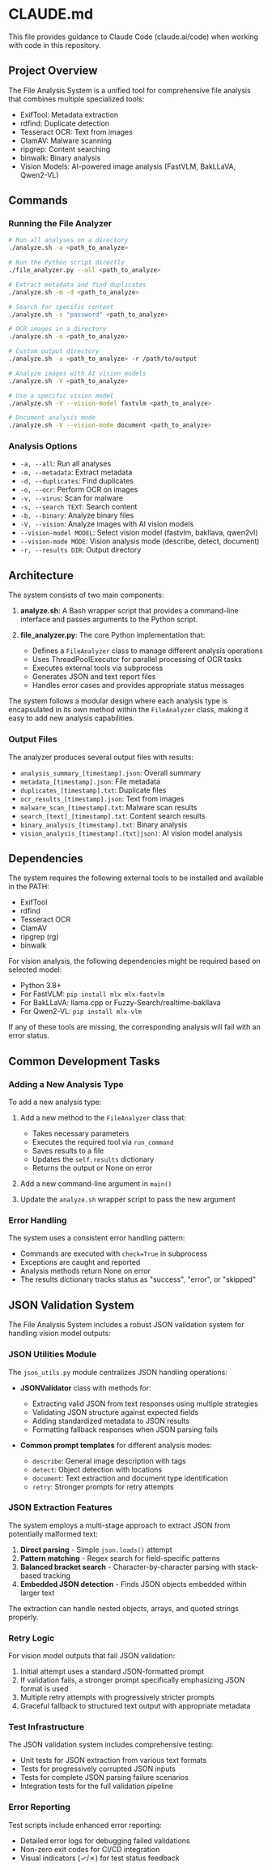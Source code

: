 # CLAUDE.md

This file provides guidance to Claude Code (claude.ai/code) when working with code in this repository.

## Project Overview

The File Analysis System is a unified tool for comprehensive file analysis that combines multiple specialized tools:

- ExifTool: Metadata extraction
- rdfind: Duplicate detection
- Tesseract OCR: Text from images
- ClamAV: Malware scanning
- ripgrep: Content searching
- binwalk: Binary analysis
- Vision Models: AI-powered image analysis (FastVLM, BakLLaVA, Qwen2-VL)

## Commands

### Running the File Analyzer

```bash
# Run all analyses on a directory
./analyze.sh -a <path_to_analyze>

# Run the Python script directly
./file_analyzer.py --all <path_to_analyze>

# Extract metadata and find duplicates
./analyze.sh -m -d <path_to_analyze>

# Search for specific content
./analyze.sh -s "password" <path_to_analyze>

# OCR images in a directory
./analyze.sh -o <path_to_analyze>

# Custom output directory
./analyze.sh -a <path_to_analyze> -r /path/to/output

# Analyze images with AI vision models
./analyze.sh -V <path_to_analyze>

# Use a specific vision model
./analyze.sh -V --vision-model fastvlm <path_to_analyze>

# Document analysis mode
./analyze.sh -V --vision-mode document <path_to_analyze>
```

### Analysis Options

- `-a, --all`: Run all analyses
- `-m, --metadata`: Extract metadata
- `-d, --duplicates`: Find duplicates
- `-o, --ocr`: Perform OCR on images
- `-v, --virus`: Scan for malware
- `-s, --search TEXT`: Search content
- `-b, --binary`: Analyze binary files
- `-V, --vision`: Analyze images with AI vision models
- `--vision-model MODEL`: Select vision model (fastvlm, bakllava, qwen2vl)
- `--vision-mode MODE`: Vision analysis mode (describe, detect, document)
- `-r, --results DIR`: Output directory

## Architecture

The system consists of two main components:

1. **analyze.sh**: A Bash wrapper script that provides a command-line interface and passes arguments to the Python script.

2. **file_analyzer.py**: The core Python implementation that:
   - Defines a `FileAnalyzer` class to manage different analysis operations
   - Uses ThreadPoolExecutor for parallel processing of OCR tasks
   - Executes external tools via subprocess
   - Generates JSON and text report files
   - Handles error cases and provides appropriate status messages

The system follows a modular design where each analysis type is encapsulated in its own method within the `FileAnalyzer` class, making it easy to add new analysis capabilities.

### Output Files

The analyzer produces several output files with results:

- `analysis_summary_[timestamp].json`: Overall summary
- `metadata_[timestamp].json`: File metadata
- `duplicates_[timestamp].txt`: Duplicate files
- `ocr_results_[timestamp].json`: Text from images
- `malware_scan_[timestamp].txt`: Malware scan results
- `search_[text]_[timestamp].txt`: Content search results
- `binary_analysis_[timestamp].txt`: Binary analysis
- `vision_analysis_[timestamp].(txt|json)`: AI vision model analysis

## Dependencies

The system requires the following external tools to be installed and available in the PATH:

- ExifTool
- rdfind
- Tesseract OCR
- ClamAV
- ripgrep (rg)
- binwalk

For vision analysis, the following dependencies might be required based on selected model:

- Python 3.8+
- For FastVLM: `pip install mlx mlx-fastvlm`
- For BakLLaVA: llama.cpp or Fuzzy-Search/realtime-bakllava
- For Qwen2-VL: `pip install mlx-vlm`

If any of these tools are missing, the corresponding analysis will fail with an error status.

## Common Development Tasks

### Adding a New Analysis Type

To add a new analysis type:

1. Add a new method to the `FileAnalyzer` class that:
   - Takes necessary parameters
   - Executes the required tool via `run_command`
   - Saves results to a file
   - Updates the `self.results` dictionary
   - Returns the output or None on error

2. Add a new command-line argument in `main()`

3. Update the `analyze.sh` wrapper script to pass the new argument

### Error Handling

The system uses a consistent error handling pattern:
- Commands are executed with `check=True` in subprocess
- Exceptions are caught and reported
- Analysis methods return None on error
- The results dictionary tracks status as "success", "error", or "skipped"

## JSON Validation System

The File Analysis System includes a robust JSON validation system for handling vision model outputs:

### JSON Utilities Module

The `json_utils.py` module centralizes JSON handling operations:

- **JSONValidator** class with methods for:
  - Extracting valid JSON from text responses using multiple strategies
  - Validating JSON structure against expected fields
  - Adding standardized metadata to JSON results
  - Formatting fallback responses when JSON parsing fails

- **Common prompt templates** for different analysis modes:
  - `describe`: General image description with tags
  - `detect`: Object detection with locations
  - `document`: Text extraction and document type identification
  - `retry`: Stronger prompts for retry attempts

### JSON Extraction Features

The system employs a multi-stage approach to extract JSON from potentially malformed text:

1. **Direct parsing** - Simple `json.loads()` attempt
2. **Pattern matching** - Regex search for field-specific patterns
3. **Balanced bracket search** - Character-by-character parsing with stack-based tracking
4. **Embedded JSON detection** - Finds JSON objects embedded within larger text

The extraction can handle nested objects, arrays, and quoted strings properly.

### Retry Logic

For vision model outputs that fail JSON validation:

1. Initial attempt uses a standard JSON-formatted prompt
2. If validation fails, a stronger prompt specifically emphasizing JSON format is used
3. Multiple retry attempts with progressively stricter prompts
4. Graceful fallback to structured text output with appropriate metadata

### Test Infrastructure

The JSON validation system includes comprehensive testing:

- Unit tests for JSON extraction from various text formats
- Tests for progressively corrupted JSON inputs
- Tests for complete JSON parsing failure scenarios
- Integration tests for the full validation pipeline

### Error Reporting

Test scripts include enhanced error reporting:

- Detailed error logs for debugging failed validations
- Non-zero exit codes for CI/CD integration
- Visual indicators (✓/✗) for test status feedback